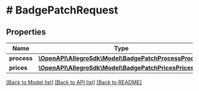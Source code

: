 # # BadgePatchRequest

## Properties

Name | Type | Description | Notes
------------ | ------------- | ------------- | -------------
**process** | [**\OpenAPI\AllegroSdk\Model\BadgePatchProcessProcess**](BadgePatchProcessProcess.md) |  | [optional]
**prices** | [**\OpenAPI\AllegroSdk\Model\BadgePatchPricesPrices**](BadgePatchPricesPrices.md) |  | [optional]

[[Back to Model list]](../../README.md#models) [[Back to API list]](../../README.md#endpoints) [[Back to README]](../../README.md)
